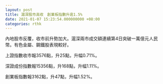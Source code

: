 ```yaml
---
layout: post
title: 滬深股市高收　創業板指數升逾1.5%
date: 2021-01-07 15:23:54.000000000 +08:00
categories: rthk
---
```


內地股市反覆，收市前升勢加大。滬深兩市成交額連續第4日突破一萬億元人民幣。有色金屬、鋼鐵股表現較好。

上證指數收市報3576點，升25點，升幅0.71%。

深證成份指數報15356點，升168點，升幅1.11%。

創業板指數報3162點，升47點，升幅1.52%。
